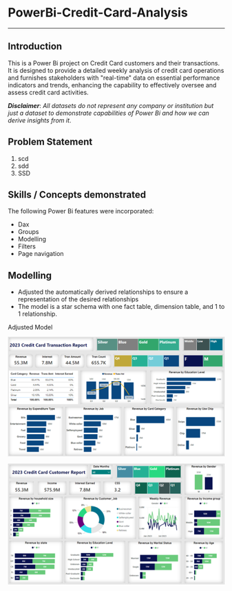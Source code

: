 # PowerBi-Credit-Card-Analysis
---
## Introduction
This is a Power Bi project on Credit Card customers and their transactions. It is designed to provide a detailed weekly analysis of credit card operations and furnishes stakeholders with "real-time" data on essential performance indicators and trends, enhancing the capability to effectively oversee and assess credit card activities.

**_Disclaimer_**: _All datasets do not represent any company or institution but just a dataset to demonstrate capabilities of Power Bi and how we can derive insights from it_.

## Problem Statement
1. scd
2. sdd
3. SSD

## Skills / Concepts demonstrated
The following Power Bi features were incorporated: 
- Dax
- Groups
- Modelling
- Filters
- Page navigation

## Modelling
- Adjusted the automatically derived relationships to ensure a representation of the desired relationships
- The model is a star schema with one fact table, dimension table, and 1 to 1 relationship.

Adjusted Model


![](Transaction_Dashboard.PNG)

![](Customer_Dashboard.PNG)

